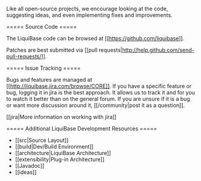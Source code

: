 Like all open-source projects, we encourage looking at the code, suggesting ideas, and even implementing fixes and improvements.

===== Source Code =====

The LiquiBase code can be browsed at [[https://github.com/liquibase]].

Patches are best submitted via [[pull requests|http://help.github.com/send-pull-requests/]].

===== Issue Tracking =====

Bugs and features are managed at [[http://liquibase.jira.com/browse/CORE]].  If you have a specific feature or bug, logging it in jira is the best approach.  It allows us to track it and for you to watch it better than on the general forum.  If you are unsure if it is a bug or want more discussion around it, [[/community|post it as a question]].  

[[jira|More information on working with jira]]

===== Additional LiquiBase Development Resources =====
  * [[src|Source Layout]]
  * [[build|Dev/Build Environment]]
  * [[architecture|LiquiBase Architecture]]
  * [[extensibility|Plug-in Architecture]]
  * [[Javadoc]]
  * [[ideas]]




